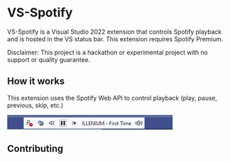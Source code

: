 # VS-Spotify

VS-Spotify is a Visual Studio 2022 extension that controls Spotify playback and is hosted in the VS status bar. This extension requires Spotify Premium.

Disclaimer: This project is a hackathon or experimental project with no support or quality guarantee.

## How it works

This extension uses the Spotify Web API to control playback (play, pause, previous, skip, etc.)

![Spotify Controls in VS Toolbar](docs/images/statusbar-controls.png)

## Contributing

